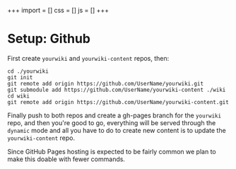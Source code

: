 +++
import = []
css = []
js = []
+++

# Setup: Github

First create `yourwiki` and `yourwiki-content` repos, then:

```
cd ./yourwiki
git init
git remote add origin https://github.com/UserName/yourwiki.git
git submodule add https://github.com/UserName/yourwiki-content ./wiki
cd wiki
git remote add origin https://github.com/UserName/yourwiki-content.git
```

Finally push to both repos and create a gh-pages branch for the `yourwiki` repo, and then  you're good to go, everything will be served through the `dynamic` mode and all you have to do to create new content is to update the `yourwiki-content` repo.

Since GitHub Pages hosting is expected to be fairly common we plan to make this doable with fewer commands.